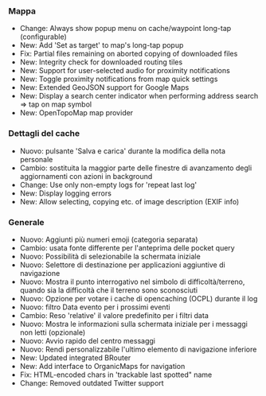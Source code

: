 ### Mappa
- Change: Always show popup menu on cache/waypoint long-tap (configurable)
- New: Add 'Set as target' to map's long-tap popup
- Fix: Partial files remaining on aborted copying of downloaded files
- New: Integrity check for downloaded routing tiles
- New: Support for user-selected audio for proximity notifications
- New: Toggle proximity notifications from map quick settings
- New: Extended GeoJSON support for Google Maps
- New: Display a search center indicator when performing address search => tap on map symbol
- New: OpenTopoMap map provider

### Dettagli del cache
- Nuovo: pulsante 'Salva e carica' durante la modifica della nota personale
- Cambio: sostituita la maggior parte delle finestre di avanzamento degli aggiornamenti con azioni in background
- Change: Use only non-empty logs for 'repeat last log'
- New: Display logging errors
- New: Allow selecting, copying etc. of image description (EXIF info)

### Generale
- Nuovo: Aggiunti più numeri emoji (categoria separata)
- Cambio: usata fonte differente per l'anteprima delle pocket query
- Nuovo: Possibilità di selezionabile la schermata iniziale
- Nuovo: Selettore di destinazione per applicazioni aggiuntive di navigazione
- Nuovo: Mostra il punto interrogativo nel simbolo di difficoltà/terreno, quando sia la difficoltà che il terreno sono sconosciuti
- Nuovo: Opzione per votare i cache di opencaching (OCPL) durante il log
- Nuovo: filtro Data evento per i prossimi eventi
- Cambio: Reso 'relative' il valore predefinito per i filtri data
- Nuovo: Mostra le informazioni sulla schermata iniziale per i messaggi non letti (opzionale)
- Nuovo: Avvio rapido del centro messaggi
- Nuovo: Rendi personalizzabile l'ultimo elemento di navigazione inferiore
- New: Updated integrated BRouter
- New: Add interface to OrganicMaps for navigation
- Fix: HTML-encoded chars in 'trackable last spotted" name
- Change: Removed outdated Twitter support
